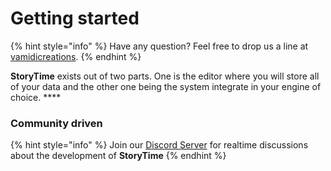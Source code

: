 # Getting started

{% hint style="info" %}
Have any question? Feel free to drop us a line at [vamidicreations](mailto:valencio.hoffman@gmail.com).
{% endhint %}

**StoryTime** exists out of two parts. One is the editor where you will store all of your data and the other one being the system integrate in your engine of choice. ****&#x20;

### Community driven

{% hint style="info" %}
Join our [Discord Server](https://discord.gg/SgJ8X5s) for realtime discussions about the development of **StoryTime**
{% endhint %}

